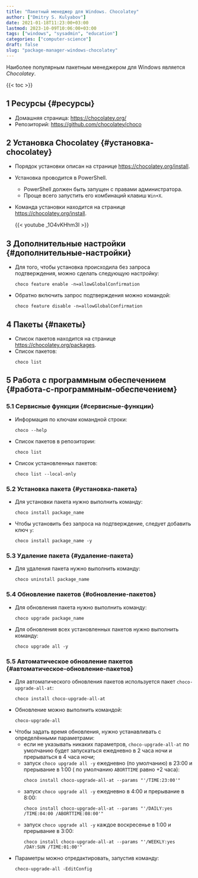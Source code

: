 ```yaml
---
title: "Пакетный менеджер для Windows. Chocolatey"
author: ["Dmitry S. Kulyabov"]
date: 2021-01-18T11:23:00+03:00
lastmod: 2023-10-09T10:06:00+03:00
tags: ["windows", "sysadmin", "education"]
categories: ["computer-science"]
draft: false
slug: "package-manager-windows-chocolatey"
---
```


Наиболее популярным пакетным менеджером для Windows является _Chocolatey_.

<!--more-->

{{< toc >}}


## <span class="section-num">1</span> Ресурсы {#ресурсы}

-   Домашняя страница: <https://chocolatey.org/>
-   Репозиторий: <https://github.com/chocolatey/choco>


## <span class="section-num">2</span> Установка Chocolatey {#установка-chocolatey}

-   Порядок установки описан на странице <https://chocolatey.org/install>.
-   Установка проводится в PowerShell.
    -   PowerShell должен быть запущен с правами администратора.
    -   Проще всего запустить его комбинаций клавиш `Win+X`.
-   Команда установки находится на странице <https://chocolatey.org/install>.

    {{< youtube _1O4vKHhm3I >}}


## <span class="section-num">3</span> Дополнительные настройки {#дополнительные-настройки}

-   Для того, чтобы установка происходила без запроса подтверждения, можно сделать следующую настройку:
    ```shell
    choco feature enable -n=allowGlobalConfirmation
    ```
-   Обратно включить запрос подтверждения можно командой:
    ```shell
    choco feature disable -n=allowGlobalConfirmation
    ```


## <span class="section-num">4</span> Пакеты {#пакеты}

-   Список пакетов находится на странице <https://chocolatey.org/packages>.
-   Список пакетов:
    ```shell
    choco list
    ```


## <span class="section-num">5</span> Работа с программным обеспечением {#работа-с-программным-обеспечением}


### <span class="section-num">5.1</span> Сервисные функции {#сервисные-функции}

-   Информация по ключам командной строки:
    ```shell
    choco --help
    ```
-   Список пакетов в репозитории:
    ```shell
    choco list
    ```
-   Список установленных пакетов:
    ```shell
    choco list --local-only
    ```


### <span class="section-num">5.2</span> Установка пакета {#установка-пакета}

-   Для установки пакета нужно выполнить команду:
    ```shell
    choco install package_name
    ```
-   Чтобы установить без запроса на подтверждение, следует добавить ключ `y`:
    ```shell
    choco install package_name -y
    ```


### <span class="section-num">5.3</span> Удаление пакета {#удаление-пакета}

-   Для удаления пакета нужно выполнить команду:
    ```shell
    choco uninstall package_name
    ```


### <span class="section-num">5.4</span> Обновление пакетов {#обновление-пакетов}

-   Для обновления пакета нужно выполнить команду:
    ```shell
    choco upgrade package_name
    ```
-   Для обновления всех установленных пакетов нужно выполнить команду:
    ```shell
    choco upgrade all -y
    ```


### <span class="section-num">5.5</span> Автоматическое обновление пакетов {#автоматическое-обновление-пакетов}

-   Для автоматического обновления пакетов используется пакет `choco-upgrade-all-at`:
    ```shell
    choco install choco-upgrade-all-at
    ```
-   Обновление можно выполнить командой:
    ```shell
    choco-upgrade-all
    ```
-   Чтобы задать время обновления, нужно устанавливать с определёнными параметрами:
    -   если не указывать никаких параметров, `choco-upgrade-all-at` по умолчанию будет запускаться ежедневно в 2 часа ночи и прерываться в 4 часа ночи;
    -   запуск `choco upgrade all -y` ежедневно (по умолчанию) в 23:00 и прерывание в 1:00 ( по умолчанию `ABORTTIME` равно +2 часа):
        ```shell
        choco install choco-upgrade-all-at --params "'/TIME:23:00'"
        ```
    -   запуск `choco upgrade all -y` ежедневно в 4:00 и прерывание в 8:00:
        ```shell
        choco install choco-upgrade-all-at --params "'/DAILY:yes /TIME:04:00 /ABORTTIME:08:00'"
        ```
    -   запуск `choco upgrade all -y` каждое воскресенье в 1:00 и прерывание в 3:00:
        ```shell
        choco install choco-upgrade-all-at --params "'/WEEKLY:yes /DAY:SUN /TIME:01:00'"
        ```
-   Параметры можно отредактировать, запустив команду:
    ```shell
    choco-upgrade-all -EditConfig
    ```
